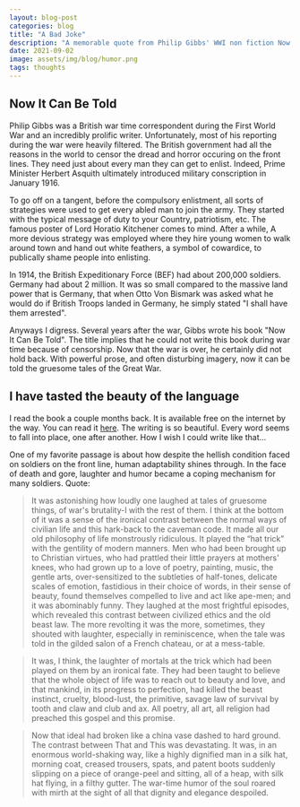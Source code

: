 ```yaml
---
layout: blog-post
categories: blog
title: "A Bad Joke"
description: "A memorable quote from Philip Gibbs' WWI non fiction Now It Can Be Told"
date: 2021-09-02
image: assets/img/blog/humor.png
tags: thoughts
---
```



## Now It Can Be Told

Philip Gibbs was a British war time correspondent during the First World War and an incredibly prolific writer. Unfortunately, most of his reporting during the war were heavily filtered. The British government had all the reasons in the world to censor the dread and horror occuring on the front lines. They need just about every man they can get to enlist. Indeed, Prime Minister Herbert Asquith ultimately introduced military conscription in January 1916.

To go off on a tangent, before the compulsory enlistment, all sorts of strategies were used to get every abled man to join the army. They started with the typical message of duty to your Country, patriotism, etc. The famous poster of Lord Horatio Kitchener comes to mind. After a while, A more devious strategy was employed where they hire young women to walk around town and hand out white feathers, a symbol of cowardice, to publically shame people into enlisting.

In 1914, the British Expeditionary Force (BEF) had about 200,000 soldiers. Germany had about 2 million. It was so small compared to the massive land power that is Germany, that when Otto Von Bismark was asked what he would do if British Troops landed in Germany, he simply stated "I shall have them arrested".

Anyways I digress. Several years after the war, Gibbs wrote his book "Now It Can Be Told". The title implies that he could not write this book during war time because of censorship. Now that the war is over, he certainly did not hold back. With powerful prose, and often disturbing imagery, now it can be told the gruesome tales of the Great War. 

## I have tasted the beauty of the language
I read the book a couple months back. It is available free on the internet by the way. You can read it [here](https://www.gutenberg.org/files/3317/3317-h/3317-h.htm). The writing is so beautiful. Every word seems to fall into place, one after another. How I wish I could write like that...

One of my favorite passage is about how despite the hellish condition faced on soldiers on the front line, human adaptability shines through. In the face of death and gore, laughter and humor became a coping mechanism for many soldiers. Quote:

> It was astonishing how loudly one laughed at tales of gruesome things, of war's brutality-I with the rest of them. I think at the bottom of it was a sense of the ironical contrast between the normal ways of civilian life and this hark-back to the caveman code. It made all our old philosophy of life monstrously ridiculous. It played the “hat trick” with the gentility of modern manners. Men who had been brought up to Christian virtues, who had prattled their little prayers at mothers' knees, who had grown up to a love of poetry, painting, music, the gentle arts, over-sensitized to the subtleties of half-tones, delicate scales of emotion, fastidious in their choice of words, in their sense of beauty, found themselves compelled to live and act like ape-men; and it was abominably funny. They laughed at the most frightful episodes, which revealed this contrast between civilized ethics and the old beast law. The more revolting it was the more, sometimes, they shouted with laughter, especially in reminiscence, when the tale was told in the gilded salon of a French chateau, or at a mess-table.

> It was, I think, the laughter of mortals at the trick which had been played on them by an ironical fate. They had been taught to believe that the whole object of life was to reach out to beauty and love, and that mankind, in its progress to perfection, had killed the beast instinct, cruelty, blood-lust, the primitive, savage law of survival by tooth and claw and club and ax. All poetry, all art, all religion had preached this gospel and this promise.

> Now that ideal had broken like a china vase dashed to hard ground. The contrast between That and This was devastating. It was, in an enormous world-shaking way, like a highly dignified man in a silk hat, morning coat, creased trousers, spats, and patent boots suddenly slipping on a piece of orange-peel and sitting, all of a heap, with silk hat flying, in a filthy gutter. The war-time humor of the soul roared with mirth at the sight of all that dignity and elegance despoiled.

